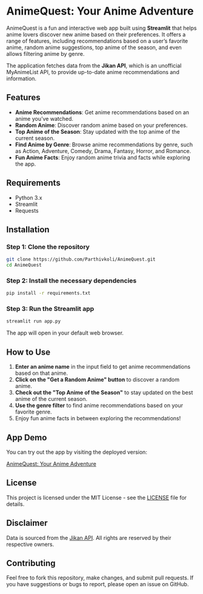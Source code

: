 # AnimeQuest: Your Anime Adventure

AnimeQuest is a fun and interactive web app built using **Streamlit** that helps anime lovers discover new anime based on their preferences. It offers a range of features, including recommendations based on a user’s favorite anime, random anime suggestions, top anime of the season, and even allows filtering anime by genre.

The application fetches data from the **Jikan API**, which is an unofficial MyAnimeList API, to provide up-to-date anime recommendations and information.

## Features

- **Anime Recommendations**: Get anime recommendations based on an anime you’ve watched.
- **Random Anime**: Discover random anime based on your preferences.
- **Top Anime of the Season**: Stay updated with the top anime of the current season.
- **Find Anime by Genre**: Browse anime recommendations by genre, such as Action, Adventure, Comedy, Drama, Fantasy, Horror, and Romance.
- **Fun Anime Facts**: Enjoy random anime trivia and facts while exploring the app.

## Requirements

- Python 3.x
- Streamlit
- Requests

## Installation

### Step 1: Clone the repository

```bash
git clone https://github.com/Parthivkoli/AnimeQuest.git
cd AnimeQuest
```

### Step 2: Install the necessary dependencies

```bash
pip install -r requirements.txt
```

### Step 3: Run the Streamlit app

```bash
streamlit run app.py
```

The app will open in your default web browser.

## How to Use

1. **Enter an anime name** in the input field to get anime recommendations based on that anime.
2. **Click on the "Get a Random Anime" button** to discover a random anime.
3. **Check out the "Top Anime of the Season"** to stay updated on the best anime of the current season.
4. **Use the genre filter** to find anime recommendations based on your favorite genre.
5. Enjoy fun anime facts in between exploring the recommendations!

## App Demo

You can try out the app by visiting the deployed version:

[AnimeQuest: Your Anime Adventure](https://animequest.streamlit.app)

## License

This project is licensed under the MIT License - see the [LICENSE](LICENSE) file for details.

## Disclaimer

Data is sourced from the [Jikan API](https://jikan.moe). All rights are reserved by their respective owners.

## Contributing

Feel free to fork this repository, make changes, and submit pull requests. If you have suggestions or bugs to report, please open an issue on GitHub.

